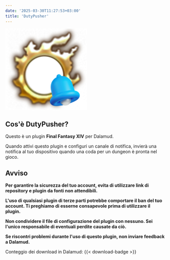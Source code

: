 ```yaml
---
date: '2025-03-30T11:27:53+03:00'
title: 'DutyPusher'
---
```


![Logo](https://github.com/MorCherlf/FFXIVDutyPusher/blob/master/Resources/img/icon.png?raw=true)

## Cos'è DutyPusher?

Questo è un plugin **Final Fantasy XIV** per Dalamud.

Quando attivi questo plugin e configuri un canale di notifica, invierà una notifica al tuo dispositivo quando una coda per un dungeon è pronta nel gioco.

## Avviso

**Per garantire la sicurezza del tuo account, evita di utilizzare link di repository e plugin da fonti non attendibili.**

**L'uso di qualsiasi plugin di terze parti potrebbe comportare il ban del tuo account. Ti preghiamo di esserne consapevole prima di utilizzare il plugin.**

**Non condividere il file di configurazione del plugin con nessuno. Sei l'unico responsabile di eventuali perdite causate da ciò.**

**Se riscontri problemi durante l'uso di questo plugin, non inviare feedback a Dalamud.**

Conteggio dei download in Dalamud: {{< download-badge >}}